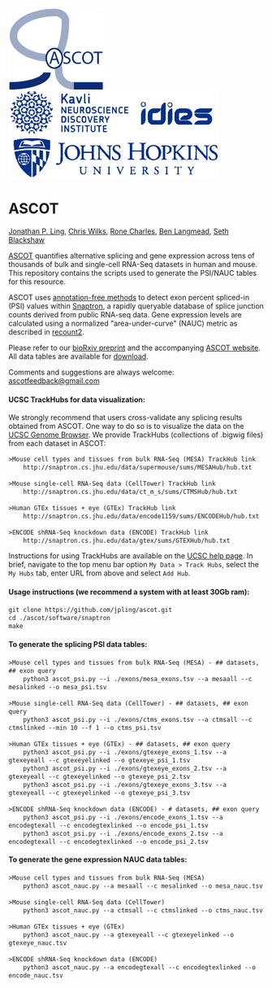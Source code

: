 <img align="left" src="./imgs/logo.png">&nbsp;&nbsp;&nbsp;&nbsp;&nbsp;&nbsp;&nbsp;&nbsp;&nbsp;&nbsp;&nbsp;&nbsp;&nbsp;&nbsp;&nbsp;&nbsp;&nbsp;&nbsp;&nbsp;&nbsp;&nbsp;&nbsp;&nbsp;&nbsp;&nbsp;&nbsp;&nbsp;&nbsp;&nbsp;&nbsp;<img src="./imgs/jhu.png">

# ASCOT

[Jonathan P. Ling](https://scholar.google.com/citations?user=dGBD72YAAAAJ), [Chris Wilks](https://github.com/ChristopherWilks), [Rone Charles](https://github.com/ch4rr0), [Ben Langmead](http://www.langmead-lab.org/), [Seth Blackshaw](http://neuroscience.jhu.edu/research/faculty/7)

[ASCOT](http://ascot.cs.jhu.edu) quantifies alternative splicing and gene expression across tens of thousands of bulk and single-cell RNA-Seq datasets in human and mouse. This repository contains the scripts used to generate the PSI/NAUC tables for this resource.

ASCOT uses [annotation-free methods](http://www.biorxiv.org/) to detect exon percent spliced-in (PSI) values within [Snaptron](http://snaptron.cs.jhu.edu/), a rapidly queryable database of splice junction counts derived from public RNA-seq data. Gene expression levels are calculated using a normalized "area-under-curve" (NAUC) metric as described in [recount2](https://jhubiostatistics.shinyapps.io/recount/).

Please refer to our [bioRxiv preprint](http://www.biorxiv.org/) and the accompanying [ASCOT website](http://ascot.cs.jhu.edu). All data tables are available for [download](http://ascot.cs.jhu.edu/data).

Comments and suggestions are always welcome: [ascotfeedback@gmail.com](ascotfeedback@gmail.com)

#### UCSC TrackHubs for data visualization:
We strongly recommend that users cross-validate any splicing results obtained from ASCOT. One way to do so is to visualize the data on the [UCSC Genome Browser](https://genome.ucsc.edu). We provide TrackHubs (collections of .bigwig files) from each dataset in ASCOT:
```
>Mouse cell types and tissues from bulk RNA-Seq (MESA) TrackHub link
    http://snaptron.cs.jhu.edu/data/supermouse/sums/MESAHub/hub.txt
    
>Mouse single-cell RNA-Seq data (CellTower) TrackHub link
    http://snaptron.cs.jhu.edu/data/ct_m_s/sums/CTMSHub/hub.txt
    
>Human GTEx tissues + eye (GTEx) TrackHub link
    http://snaptron.cs.jhu.edu/data/encode1159/sums/ENCODEHub/hub.txt
    
>ENCODE shRNA-Seq knockdown data (ENCODE) TrackHub link
    http://snaptron.cs.jhu.edu/data/gtex/sums/GTEXHub/hub.txt
```

Instructions for using TrackHubs are available on the [UCSC help page](https://genome.ucsc.edu/goldenpath/help/hgTrackHubHelp.html).
In brief, navigate to the top menu bar option `My Data > Track Hubs`, select the `My Hubs` tab, enter URL from above and select `Add Hub`.

#### Usage instructions (we recommend a system with at least 30Gb ram):
```
git clone https://github.com/jpling/ascot.git
cd ./ascot/software/snaptron
make
```

#### To generate the splicing PSI data tables:
```
>Mouse cell types and tissues from bulk RNA-Seq (MESA) - ## datasets, ## exon query
    python3 ascot_psi.py --i ./exons/mesa_exons.tsv --a mesaall --c mesalinked --o mesa_psi.tsv

>Mouse single-cell RNA-Seq data (CellTower) - ## datasets, ## exon query
    python3 ascot_psi.py --i ./exons/ctms_exons.tsv --a ctmsall --c ctmslinked --min 10 --f 1 --o ctms_psi.tsv

>Human GTEx tissues + eye (GTEx) - ## datasets, ## exon query
    python3 ascot_psi.py --i ./exons/gtexeye_exons_1.tsv --a gtexeyeall --c gtexeyelinked --o gtexeye_psi_1.tsv
    python3 ascot_psi.py --i ./exons/gtexeye_exons_2.tsv --a gtexeyeall --c gtexeyelinked --o gtexeye_psi_2.tsv
    python3 ascot_psi.py --i ./exons/gtexeye_exons_3.tsv --a gtexeyeall --c gtexeyelinked --o gtexeye_psi_3.tsv

>ENCODE shRNA-Seq knockdown data (ENCODE) - # datasets, ## exon query
    python3 ascot_psi.py --i ./exons/encode_exons_1.tsv --a encodegtexall --c encodegtexlinked --o encode_psi_1.tsv
    python3 ascot_psi.py --i ./exons/encode_exons_2.tsv --a encodegtexall --c encodegtexlinked --o encode_psi_2.tsv
```

#### To generate the gene expression NAUC data tables:
```
>Mouse cell types and tissues from bulk RNA-Seq (MESA)
    python3 ascot_nauc.py --a mesaall --c mesalinked --o mesa_nauc.tsv
    
>Mouse single-cell RNA-Seq data (CellTower)
    python3 ascot_nauc.py --a ctmsall --c ctmslinked --o ctms_nauc.tsv
    
>Human GTEx tissues + eye (GTEx)
    python3 ascot_nauc.py --a gtexeyeall --c gtexeyelinked --o gtexeye_nauc.tsv
    
>ENCODE shRNA-Seq knockdown data (ENCODE)
    python3 ascot_nauc.py --a encodegtexall --c encodegtexlinked --o encode_nauc.tsv
```
